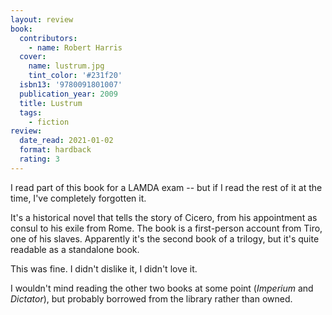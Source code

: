 ```yaml
---
layout: review
book:
  contributors:
    - name: Robert Harris
  cover:
    name: lustrum.jpg
    tint_color: '#231f20'
  isbn13: '9780091801007'
  publication_year: 2009
  title: Lustrum
  tags:
    - fiction
review:
  date_read: 2021-01-02
  format: hardback
  rating: 3
---
```


I read part of this book for a LAMDA exam -- but if I read the rest of it at the time, I've completely forgotten it.

It's a historical novel that tells the story of Cicero, from his appointment as consul to his exile from Rome.
The book is a first-person account from Tiro, one of his slaves.
Apparently it's the second book of a trilogy, but it's quite readable as a standalone book.

This was fine.
I didn't dislike it, I didn't love it.

I wouldn't mind reading the other two books at some point (*Imperium* and *Dictator*), but probably borrowed from the library rather than owned.
